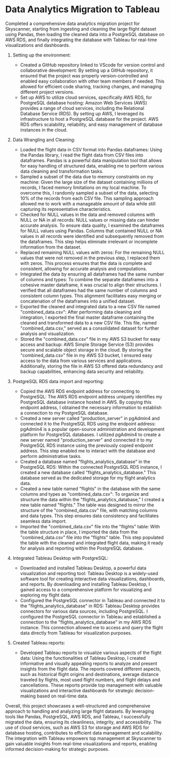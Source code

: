 # Data Analytics Migration to Tableau

Completed a comprehensive data analytics migration project for Skyscanner, starting from ingesting and cleaning the large flight dataset using Pandas, then loading the cleaned data into a PostgreSQL database on AWS RDS, and finally integrating the database with Tableau for real-time visualizations and dashboards. 

1. Setting up the environment:
    - Created a GitHub repository linked to VScode for version control and collaborative development: By setting up a GitHub repository, it ensured that the project was properly version-controlled and enabled easy collaboration with other team members if needed. This allowed for efficient code sharing, tracking changes, and managing different project versions.
    - Set up AWS to utilize cloud services, specifically AWS RDS, for PostgreSQL database hosting: Amazon Web Services (AWS) provides a range of cloud services, including the Relational Database Service (RDS). By setting up AWS, I leveraged its infrastructure to host a PostgreSQL database for the project. AWS RDS offers scalability, reliability, and easy management of database instances in the cloud.

2. Data Wrangling and Cleaning:
    - Loaded the flight data in CSV format into Pandas dataframes: Using the Pandas library, I read the flight data from CSV files into dataframes. Pandas is a powerful data manipulation tool that allows for easy handling of structured data, enabling me to perform various data cleaning and transformation tasks.
    - Sampled a subset of the data due to memory constraints on my machine: Given the large size of the dataset containing millions of records, I faced memory limitations on my local machine. To overcome this, I randomly sampled a subset of the data, selecting 10% of the records from each CSV file. This sampling approach allowed me to work with a manageable amount of data while still capturing its representative characteristics.
    - Checked for NULL values in the data and removed columns with NULL or NA in all records: NULL values or missing data can hinder accurate analysis. To ensure data quality, I examined the dataframes for NULL values using Pandas. Columns that contained NULL or NA values in all records were identified and subsequently removed from the dataframes. This step helps eliminate irrelevant or incomplete information from the dataset.
    - Replaced remaining NULL values with zeros: For the remaining NULL values that were not removed in the previous step, I replaced them with zeros. This process ensures that the data is complete and consistent, allowing for accurate analysis and computations.
    - Integrated the data by ensuring all dataframes had the same number of columns and types: To combine the separate dataframes into a cohesive master dataframe, it was crucial to align their structures. I verified that all dataframes had the same number of columns and consistent column types. This alignment facilitates easy merging or concatenation of the dataframes into a unified dataset.
    - Exported the cleaned and integrated data to a new CSV file named "combined_data.csv": After performing data cleaning and integration, I exported the final master dataframe containing the cleaned and transformed data to a new CSV file. This file, named "combined_data.csv," served as a consolidated dataset for further analysis and visualization.
    - Stored the "combined_data.csv" file in my AWS S3 bucket for easy access and backup: AWS Simple Storage Service (S3) provides secure and scalable object storage in the cloud. By storing the "combined_data.csv" file in my AWS S3 bucket, I ensured easy access to the data from various services and applications. Additionally, storing the file in AWS S3 offered data redundancy and backup capabilities, enhancing data security and reliability.

3. PostgreSQL RDS data import and reporting:
    - Copied the AWS RDS endpoint address for connecting to PostgreSQL: The AWS RDS endpoint address uniquely identifies my PostgreSQL database instance hosted in AWS. By copying this endpoint address, I obtained the necessary information to establish a connection to my PostgreSQL database.
    - Created a new server called "production_server" in pgAdmin4 and connected it to the PostgreSQL RDS using the endpoint address: pgAdmin4 is a popular open-source administration and development platform for PostgreSQL databases. I utilized pgAdmin4 to create a new server named "production_server" and connected it to my PostgreSQL RDS instance using the previously copied endpoint address. This step enabled me to interact with the database and perform administrative tasks.
    - Created a database named "flights_analytics_database" in the PostgreSQL RDS: Within the connected PostgreSQL RDS instance, I created a new database called "flights_analytics_database." This database served as the dedicated storage for my flight analytics data.
    - Created a new table named "flights" in the database with the same columns and types as "combined_data.csv": To organize and structure the data within the "flights_analytics_database," I created a new table named "flights." The table was designed to mirror the structure of the "combined_data.csv" file, with matching columns and data types. This step ensures data consistency and facilitates seamless data import.
    - Imported the "combined_data.csv" file into the "flights" table: With the table structure in place, I imported the data from the "combined_data.csv" file into the "flights" table. This step populated the table with the cleaned and integrated flight data, making it ready for analysis and reporting within the PostgreSQL database.

4. Integrated Tableau Desktop with PostgreSQL:
    - Downloaded and installed Tableau Desktop, a powerful data visualization and reporting tool: Tableau Desktop is a widely-used software tool for creating interactive data visualizations, dashboards, and reports. By downloading and installing Tableau Desktop, I gained access to a comprehensive platform for visualizing and exploring my flight data.
    - Configured the PostgreSQL connector in Tableau and connected it to the "flights_analytics_database" in RDS: Tableau Desktop provides connectors for various data sources, including PostgreSQL. I configured the PostgreSQL connector in Tableau and established a connection to the "flights_analytics_database" in my AWS RDS instance. This connection allowed me to access and query the flight data directly from Tableau for visualization purposes.

5. Created Tableau reports:
    - Developed Tableau reports to visualize various aspects of the flight data: Using the functionalities of Tableau Desktop, I created informative and visually appealing reports to analyze and present insights from the flight data. The reports covered different aspects, such as historical flight origins and destinations, average distance traveled by flights, most used flight numbers, and flight delays and cancellations. These reports provide top management with valuable visualizations and interactive dashboards for strategic decision-making based on real-time data. 


Overall, this project showcases a well-structured and comprehensive approach to handling and analyzing large flight datasets. By leveraging tools like Pandas, PostgreSQL, AWS RDS, and Tableau, I successfully migrated the data, ensuring its cleanliness, integrity, and accessibility. The use of cloud services, such as AWS S3 for storage and AWS RDS for database hosting, contributes to efficient data management and scalability. The integration with Tableau empowers top management at Skyscanner to gain valuable insights from real-time visualizations and reports, enabling informed decision-making for strategic purposes.

